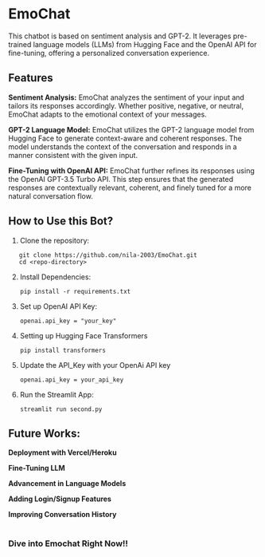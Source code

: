 # EmoChat
This chatbot is based on sentiment analysis and GPT-2. It leverages pre-trained language models (LLMs) from Hugging Face and the OpenAI API for fine-tuning, offering a personalized conversation experience.

## Features
**Sentiment Analysis:** EmoChat analyzes the sentiment of your input and tailors its responses accordingly. Whether positive, negative, or neutral, EmoChat adapts to the emotional context of your messages.

**GPT-2 Language Model:** EmoChat utilizes the GPT-2 language model from Hugging Face to generate context-aware and coherent responses. The model understands the context of the conversation and responds in a manner consistent with the given input.

**Fine-Tuning with OpenAI API:** EmoChat further refines its responses using the OpenAI GPT-3.5 Turbo API. This step ensures that the generated responses are contextually relevant, coherent, and finely tuned for a more natural conversation flow.

## How to Use this Bot?
1. Clone the repository:
```
   git clone https://github.com/nila-2003/EmoChat.git
   cd <repo-directory>
```
2. Install Dependencies:
   ```
   pip install -r requirements.txt
   ```
3. Set up OpenAI API Key:
   ```
   openai.api_key = "your_key"
   ```
4. Setting up Hugging Face Transformers
   ```
   pip install transformers
   ```
5. Update the API_Key with your OpenAi API key
   ```
   openai.api_key = your_api_key
   ```
7. Run the Streamlit App:
   ```
   streamlit run second.py
   ```
## Future Works:
**Deployment with Vercel/Heroku**

**Fine-Tuning LLM**

**Advancement in Language Models**

**Adding Login/Signup Features**

**Improving Conversation History**
<br>
<br>
### Dive into Emochat Right Now!!
